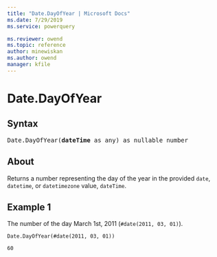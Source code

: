 ```yaml
---
title: "Date.DayOfYear | Microsoft Docs"
ms.date: 7/29/2019
ms.service: powerquery

ms.reviewer: owend
ms.topic: reference
author: minewiskan
ms.author: owend
manager: kfile
---
```

# Date.DayOfYear

## Syntax

<pre>
Date.DayOfYear(<b>dateTime</b> as any) as nullable number
</pre>
  
## About  
Returns a number representing the day of the year in the provided `date`, `datetime`, or `datetimezone` value, `dateTime`.

## Example 1
The number of the day March 1st, 2011 (`#date(2011, 03, 01)`).

```powerquery-m
Date.DayOfYear(#date(2011, 03, 01))
```

`60`